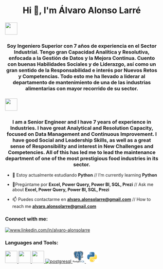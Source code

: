 <h1 align="center">Hi 👋, I'm Álvaro Alonso Larré</h1>

<h3 align="left"> <img src="https://media.istockphoto.com/id/990992334/es/vector/espa%C3%B1a-redondo-bandera-vector-icono-plana.jpg?s=612x612&w=0&k=20&c=MYoLw0YXD1GJYfURJZdJ9lagVhjRy2BrwAABaNA4kRI=" width="40" height="40"/>
<h3 align="center">Soy Ingeniero Superior con 7 años de experiencia en el Sector Industrial. Tengo gran Capacidad Analítica y Resolutiva, enfocada a la Gestión de Datos y la Mejora Continua. Cuento con buenas Habilidades Sociales y de Liderazgo, así como un gran sentido de la Responsabilidad e interés por Nuevos Retos y Competencias. Todo esto me ha llevado a liderar al departamento de mantenimiento de una de las industrias alimentarias con mayor recorrido de su sector.</h3>
 
<h3 align="left"> <img src="https://cdn-icons-png.flaticon.com/512/323/323329.png" width="40" height="40"/>
<h3 align="center">I am a Senior Engineer and I have 7 years of experience in Industries. I have great Analytical and Resolution Capacity, focused on Data Management and Continuous Improvement. I have good Social and Leadership Skills, as well as a great sense of Responsibility and interest in New Challenges and Competencies. All of this has led me to lead the maintenance department of one of the most prestigious food industries in its sector.</h3>
 
 
- 🌱 Estoy actualmente estudiando **Python**    //    I’m currently learning **Python**

- 💬Pregúntame por **Excel, Power Query, Power BI, SQL, Prezi**     //    Ask me about **Excel, Power Query, Power BI, SQL, Prezi**

- 📫 Puedes contactarme en **alvaro.alonsolarre@gmail.com**     //    How to reach me **alvaro.alonsolarre@gmail.com**

<h3 align="left">Connect with me:</h3>
<p align="left">
<a href="https://linkedin.com/in/www.linkedin.com/in/alvaro-alonsolarre" target="blank"><img align="center" src="https://raw.githubusercontent.com/rahuldkjain/github-profile-readme-generator/master/src/images/icons/Social/linked-in-alt.svg" alt="www.linkedin.com/in/alvaro-alonsolarre" height="30" width="40" /></a>
</p>

<h3 align="left">Languages and Tools:</h3>

<p align="left"> <a href="https://prezi.com/es/" target="_blank" rel="noreferrer"> <img src="https://upload.wikimedia.org/wikipedia/commons/thumb/b/b4/Prezi_logo_transparent_2012.svg/600px-Prezi_logo_transparent_2012.svg.png" width="40" height="40"/> </a> 
 <a href="https://www.microsoft.com/es-es/power-platform/products/power-bi" target="_blank" rel="noreferrer"> <img src="https://www.uc3m.es/sdic/media/sdic/img/mediana/original/im_power-bi-pro---icono/im_power-bi-pro---icono.png" width="40" height="40"/> </a>
 <a href="https://www.microsoft.com/es-es/microsoft-365/excel" target="_blank" rel="noreferrer"> <img src="https://i.pinimg.com/564x/b6/0c/44/b60c442e6dd69356b90b9e5bec23cc99.jpg" width="40" height="40"/> </a> 
 <a href="https://www.mysql.com" target="_blank" rel="noreferrer"> <img src="https://cdn.icon-icons.com/icons2/3053/PNG/512/mysql_workbench_macos_bigsur_icon_189924.png" alt="postgresql" width="40" height="40"/> </a> 
 <a href="https://www.postgresql.org" target="_blank" rel="noreferrer"> <img src="https://raw.githubusercontent.com/devicons/devicon/master/icons/postgresql/postgresql-original-wordmark.svg" alt="postgresql" width="40" height="40"/> </a> 
 <a href="https://www.python.org" target="_blank" rel="noreferrer"> <img src="https://raw.githubusercontent.com/devicons/devicon/master/icons/python/python-original.svg" alt="python" width="40" height="40"/> </a> </p>

